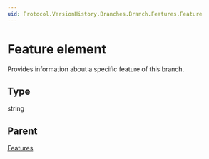 ```yaml
---
uid: Protocol.VersionHistory.Branches.Branch.Features.Feature
---
```


# Feature element

Provides information about a specific feature of this branch.

## Type

string

## Parent

[Features](xref:Protocol.VersionHistory.Branches.Branch.Features)
